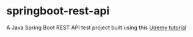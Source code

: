 # springboot-rest-api

A Java Spring Boot REST API test project built using this [Udemy tutorial](https://www.udemy.com/course/building-real-time-rest-apis-with-spring-boot) 
